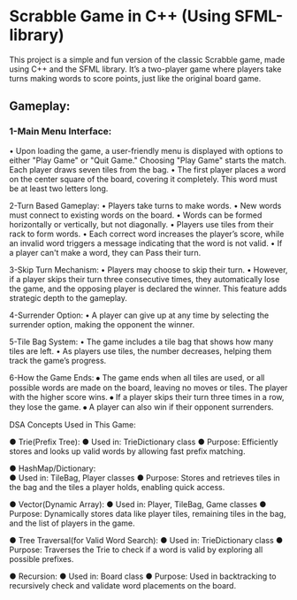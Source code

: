 # Scrabble Game in C++ (Using SFML-library)
This project is a simple and fun version of the classic Scrabble game, made using C++ and the SFML library. It’s a two-player game where players take turns making words to score points, just like the original board game.

## Gameplay:
### 1-Main Menu Interface:
  •	Upon loading the game, a user-friendly menu is displayed with options to either "Play Game" or "Quit Game." Choosing "Play Game" starts the match. Each player draws seven tiles from the bag.
  •	The first player places a word on the center square of the board, covering it completely. This word must be at least two letters long.


2-Turn Based Gameplay:
•	Players take turns to make words. 
•	New words must connect to existing words on the board. 
•	Words can be formed horizontally or vertically, but not diagonally. 
•	Players use tiles from their rack to form words. 
•	Each correct word increases the player’s score, while an invalid word triggers a message indicating that the word is not valid.
•	 If a player can't make a word, they can Pass their turn.



3-Skip Turn Mechanism:
•	Players may choose to skip their turn. 
•	However, if a player skips their turn three consecutive times, they automatically lose the game, and the opposing player is declared the winner. This feature adds strategic depth to the gameplay.

4-Surrender Option:
•	A player can give up at any time by selecting the surrender option, making the opponent the winner.

5-Tile Bag System:
•	The game includes a tile bag that shows how many tiles are left.
•	 As players use tiles, the number decreases, helping them track the game’s progress.

6-How the Game Ends:
⦁         The game ends when all tiles are used, or all possible words are made on the board,   leaving no moves or tiles. The player with the higher score wins.
⦁	If a player skips their turn three times in a row, they lose the game.
⦁	A player can also win if their opponent surrenders.

DSA Concepts Used in This Game:

●	Trie(Prefix Tree): 
●	Used in: TrieDictionary class
●	Purpose: Efficiently stores and looks up valid words by allowing fast prefix matching.

●	HashMap/Dictionary:            
●	Used in: TileBag, Player classes
●	Purpose: Stores and retrieves tiles in the bag and the tiles a player holds, enabling quick access.

●	Vector(Dynamic Array): 
●	Used in: Player, TileBag, Game classes
●	Purpose: Dynamically stores data like player tiles, remaining tiles in the bag, and the list of players in the game.

●	Tree Traversal(for Valid Word Search): 
●	Used in: TrieDictionary class
●	Purpose: Traverses the Trie to check if a word is valid by exploring all possible prefixes.

●	Recursion: 
●	Used in: Board class
●	Purpose: Used in backtracking to recursively check and validate word placements on the board.


